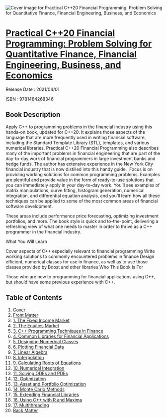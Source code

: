 ![Cover image for Practical C++20 Financial Programming: Problem Solving for Quantitative Finance, Financial Engineering, Business, and Economics](https://imgdetail.ebookreading.net/cover/cover/202109/EB9781484268346.jpg)

[Practical C++20 Financial Programming: Problem Solving for Quantitative Finance, Financial Engineering, Business, and Economics](https://ebookreading.net/view/book/Practical+C%2B%2B20+Financial+Programming%3A+Problem+Solving+for+Quantitative+Finance%2C+Financial+Engineering%2C+Business%2C+and+Economics-EB9781484268346_1.html "Practical C++20 Financial Programming: Problem Solving for Quantitative Finance, Financial Engineering, Business, and Economics")
====================================================================================================================

Release Date : 2021/04/01

ISBN : 9781484268346

Book Description
-----------------

Apply C++ to programming problems in the financial industry using this hands-on book, updated for C++20. It explains those aspects of the language that are more frequently used in writing financial software, including the Standard Template Library (STL), templates, and various numerical libraries. Practical C++20 Financial Programming also describes many of the important problems in financial engineering that are part of the day-to-day work of financial programmers in large investment banks and hedge funds. The author has extensive experience in the New York City financial industry that is now distilled into this handy guide.&nbsp;
Focus is on providing working solutions for common programming problems. Examples are plentiful and provide value in the form of ready-to-use solutions that you can immediately apply in your day-to-day work. You’ll see examples of matrix manipulations, curve fitting, histogram generation, numerical integration, and differential equation analysis, and you’ll learn how all these techniques can be applied to some of the most common areas of financial software development.&nbsp;


These areas include performance price forecasting, optimizing investment portfolios, and more. The book style is quick and to-the-point, delivering a refreshing view of what one needs to master in order to thrive as a C++ programmer in the financial industry.&nbsp;

What You Will Learn

Cover aspects of C++      especially relevant to financial programming  Write working solutions to      commonly encountered problems in finance  Design efficient, numerical classes for      use in finance, as well as to use those classes provided by Boost and      other libraries  Who This Book Is For&nbsp;

Those who are new to programming for financial applications using C++, but should have some previous experience with C++.

  


Table of Contents
-----------------

1. [Cover](https://ebookreading.net/view/book/Practical+C%2B%2B20+Financial+Programming%3A+Problem+Solving+for+Quantitative+Finance%2C+Financial+Engineering%2C+Business%2C+and+Economics-EB9781484268346_1.html)
1. [Front Matter](https://ebookreading.net/view/book/Practical+C%2B%2B20+Financial+Programming%3A+Problem+Solving+for+Quantitative+Finance%2C+Financial+Engineering%2C+Business%2C+and+Economics-EB9781484268346_2.html)
1. [1.&nbsp;The Fixed Income Market](https://ebookreading.net/view/book/Practical+C%2B%2B20+Financial+Programming%3A+Problem+Solving+for+Quantitative+Finance%2C+Financial+Engineering%2C+Business%2C+and+Economics-EB9781484268346_3.html)
1. [2.&nbsp;The Equities Market](https://ebookreading.net/view/book/Practical+C%2B%2B20+Financial+Programming%3A+Problem+Solving+for+Quantitative+Finance%2C+Financial+Engineering%2C+Business%2C+and+Economics-EB9781484268346_4.html)
1. [3.&nbsp;C++ Programming Techniques in Finance](https://ebookreading.net/view/book/Practical+C%2B%2B20+Financial+Programming%3A+Problem+Solving+for+Quantitative+Finance%2C+Financial+Engineering%2C+Business%2C+and+Economics-EB9781484268346_5.html)
1. [4.&nbsp;Common Libraries for Financial Applications](https://ebookreading.net/view/book/Practical+C%2B%2B20+Financial+Programming%3A+Problem+Solving+for+Quantitative+Finance%2C+Financial+Engineering%2C+Business%2C+and+Economics-EB9781484268346_6.html)
1. [5.&nbsp;Designing Numerical Classes](https://ebookreading.net/view/book/Practical+C%2B%2B20+Financial+Programming%3A+Problem+Solving+for+Quantitative+Finance%2C+Financial+Engineering%2C+Business%2C+and+Economics-EB9781484268346_7.html)
1. [6.&nbsp;Plotting Financial Data](https://ebookreading.net/view/book/Practical+C%2B%2B20+Financial+Programming%3A+Problem+Solving+for+Quantitative+Finance%2C+Financial+Engineering%2C+Business%2C+and+Economics-EB9781484268346_8.html)
1. [7.&nbsp;Linear Algebra](https://ebookreading.net/view/book/Practical+C%2B%2B20+Financial+Programming%3A+Problem+Solving+for+Quantitative+Finance%2C+Financial+Engineering%2C+Business%2C+and+Economics-EB9781484268346_9.html)
1. [8.&nbsp;Interpolation](https://ebookreading.net/view/book/Practical+C%2B%2B20+Financial+Programming%3A+Problem+Solving+for+Quantitative+Finance%2C+Financial+Engineering%2C+Business%2C+and+Economics-EB9781484268346_10.html)
1. [9.&nbsp;Calculating Roots of Equations](https://ebookreading.net/view/book/Practical+C%2B%2B20+Financial+Programming%3A+Problem+Solving+for+Quantitative+Finance%2C+Financial+Engineering%2C+Business%2C+and+Economics-EB9781484268346_11.html)
1. [10.&nbsp;Numerical Integration](https://ebookreading.net/view/book/Practical+C%2B%2B20+Financial+Programming%3A+Problem+Solving+for+Quantitative+Finance%2C+Financial+Engineering%2C+Business%2C+and+Economics-EB9781484268346_12.html)
1. [11.&nbsp;Solving ODEs and PDEs](https://ebookreading.net/view/book/Practical+C%2B%2B20+Financial+Programming%3A+Problem+Solving+for+Quantitative+Finance%2C+Financial+Engineering%2C+Business%2C+and+Economics-EB9781484268346_13.html)
1. [12.&nbsp;Optimization](https://ebookreading.net/view/book/Practical+C%2B%2B20+Financial+Programming%3A+Problem+Solving+for+Quantitative+Finance%2C+Financial+Engineering%2C+Business%2C+and+Economics-EB9781484268346_14.html)
1. [13.&nbsp;Asset and Portfolio Optimization](https://ebookreading.net/view/book/Practical+C%2B%2B20+Financial+Programming%3A+Problem+Solving+for+Quantitative+Finance%2C+Financial+Engineering%2C+Business%2C+and+Economics-EB9781484268346_15.html)
1. [14.&nbsp;Monte Carlo Methods](https://ebookreading.net/view/book/Practical+C%2B%2B20+Financial+Programming%3A+Problem+Solving+for+Quantitative+Finance%2C+Financial+Engineering%2C+Business%2C+and+Economics-EB9781484268346_16.html)
1. [15.&nbsp;Extending Financial Libraries](https://ebookreading.net/view/book/Practical+C%2B%2B20+Financial+Programming%3A+Problem+Solving+for+Quantitative+Finance%2C+Financial+Engineering%2C+Business%2C+and+Economics-EB9781484268346_17.html)
1. [16.&nbsp;Using C++ with R and Maxima](https://ebookreading.net/view/book/Practical+C%2B%2B20+Financial+Programming%3A+Problem+Solving+for+Quantitative+Finance%2C+Financial+Engineering%2C+Business%2C+and+Economics-EB9781484268346_18.html)
1. [17.&nbsp;Multithreading](https://ebookreading.net/view/book/Practical+C%2B%2B20+Financial+Programming%3A+Problem+Solving+for+Quantitative+Finance%2C+Financial+Engineering%2C+Business%2C+and+Economics-EB9781484268346_19.html)
1. [Back Matter](https://ebookreading.net/view/book/Practical+C%2B%2B20+Financial+Programming%3A+Problem+Solving+for+Quantitative+Finance%2C+Financial+Engineering%2C+Business%2C+and+Economics-EB9781484268346_20.html)

